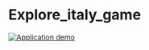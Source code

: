 # Explore_italy_game
[![Application demo](https://i.imgur.com/vKb2F1B.png)](https://youtu.be/6jBofmP-m0k)
